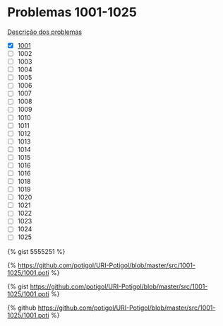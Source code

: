 # Problemas 1001-1025

[Descrição dos problemas](https://www.urionlinejudge.com.br/judge/pt/problems/all?page=1)

  - [x] [1001](1001.md)
  - [ ] 1002
  - [ ] 1003
  - [ ] 1004
  - [ ] 1005
  - [ ] 1006
  - [ ] 1007
  - [ ] 1008
  - [ ] 1009
  - [ ] 1010
  - [ ] 1011
  - [ ] 1012
  - [ ] 1013
  - [ ] 1014
  - [ ] 1015
  - [ ] 1016
  - [ ] 1016
  - [ ] 1018
  - [ ] 1019
  - [ ] 1020
  - [ ] 1021
  - [ ] 1022
  - [ ] 1023
  - [ ] 1024
  - [ ] 1025
  
{% gist 5555251 %}

<script src="https://gist.github.com/benbalter/5555251.js"></script>

<script src="https://github.com/potigol/URI-Potigol/blob/master/src/1001-1025/1001.poti"></script>

{% https://github.com/potigol/URI-Potigol/blob/master/src/1001-1025/1001.poti %}

{% gist https://github.com/potigol/URI-Potigol/blob/master/src/1001-1025/1001.poti %}


{% github https://github.com/potigol/URI-Potigol/blob/master/src/1001-1025/1001.poti %}

